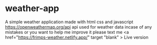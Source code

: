 # weather-app
 A simple weather application made with html css and javascript
 <a href="https://openweathermap.org/api" target="blank">https://openweathermap.org/api</a> api used for weather data
 incase of any mistakes or you want to help me improve it please text me
 <a href="https://frimps-weather.netlify.app/" target "blank" > Live version </a>
